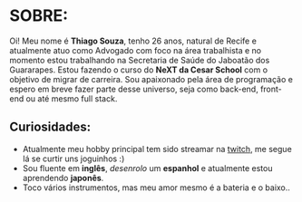 # SOBRE: 

Oi! Meu nome é **Thiago Souza**, tenho 26 anos, natural de Recife e atualmente atuo como Advogado com foco na área trabalhista e no momento estou trabalhando na Secretaria de Saúde do Jaboatão dos Guararapes. 
Estou fazendo o curso do **NeXT da Cesar School** com o objetivo de migrar de carreira.
Sou apaixonado pela área de programação e espero em breve fazer parte desse universo, seja como back-end, front-end ou até mesmo full stack. 

## Curiosidades: 

- Atualmente meu hobby principal tem sido streamar na [twitch](https://twitch.tv/thgsdsouza), me segue lá se curtir uns joguinhos :)
- Sou fluente em **inglês**, *desenrolo* um **espanhol** e atualmente estou aprendendo **japonês**. 
- Toco vários instrumentos, mas meu amor mesmo é a bateria e o baixo..


